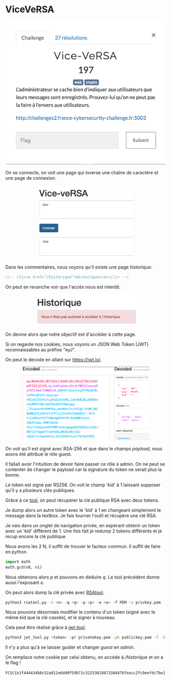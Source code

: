 # ViceVeRSA

<p align="center">
<img src="sujet.png" width="500">
</p>

On se connecte, on voit une page qui inverse une chaîne de caractère et une page de connexion.

<p align="center">
<img src="exemple.png" width="300">
</p>

Dans les commentaires, nous voyons qu'il existe une page *historique*:
```html
<!-- <li><a href="/historique">Historique</a></li> -->
```

On peut en revanche voir que l'accès nous est interdit.

<p align="center">
<img src="historique.png" height="100">
</p>

On devine alors que notre objectif est d'accéder à cette page.

Si on regarde nos cookies, nous voyons un JSON Web Token (JWT)
reconnaissables au préfixe "eyJ".

On peut le decode en allant sur https://jwt.io/.

<p align="center">
<img src="jwt.io.png" width="400">
</p>

On voit qu'il est signé avec RSA-256 et que dans le champs *payload*, nous avons
été attribué le rôle guest.

Il fallait avoir l'intuition de devoir faire passer ce rôle à admin.
On ne peut se contenter de changer le payload car la signature du token ne serait plus la bonne.

Le token est signé par RS256.
On voit le champ 'kid' à 1 laissant supposer qu'il y a plusieurs clés publiques.

Grâce à ce [tool](https://github.com/FlorianPicca/JWT-Key-Recovery), on peut récupérer la clé publique RSA avec deux tokens.

Je dump alors un autre token avec le 'kid' à 1 en changeant simplement le message dans la textbox.
Je fais tourner l'outil et récupère une clé RSA.

Je vais dans un onglet de navigation privée, en espérant obtenir un token avec un 'kid' différent de 1.
Une fois fait je redump 2 tokens différents et je recup encore la clé publique.

Nous avons les 2 N, il suffit de trouver le facteur commun.
Il suffit de faire en python
```python
import math
math.gcd(n0, n1)
```

Nous obtenons alors *p* et pouvons en déduire *q*.
Le tool précédent donne aussi l'exposant *e*.

On peut alors dump la clé privée avec [RSAtool](https://github.com/ius/rsatool).
```bash
python3 rsatool.py -n <n> -q <q> -p <p> -e <e> -f PEM -o privkey.pem
```

Nous pouvons désormais modifier le contenu d'un token (signé avec le même *kid* que la clé cassée), et le
signer à nouveau.

Cela peut être réalisé grâce à [jwt-tool](https://github.com/ticarpi/jwt_tool).
```bash
python3 jwt_tool.py <token> -pr privatekey.pem -pk publickey.pem -T -S rs256
```

Il n'y a plus qu'à se laisser guider et changer *guest* en *admin*.

On remplace notre cookie par celui obtenu, on accède à */historique* et on a le flag !

`FCSC{e1f444434b8c52a812e6dd0f59b71c32253018473384476feacc2fc9eefdc7be}`
